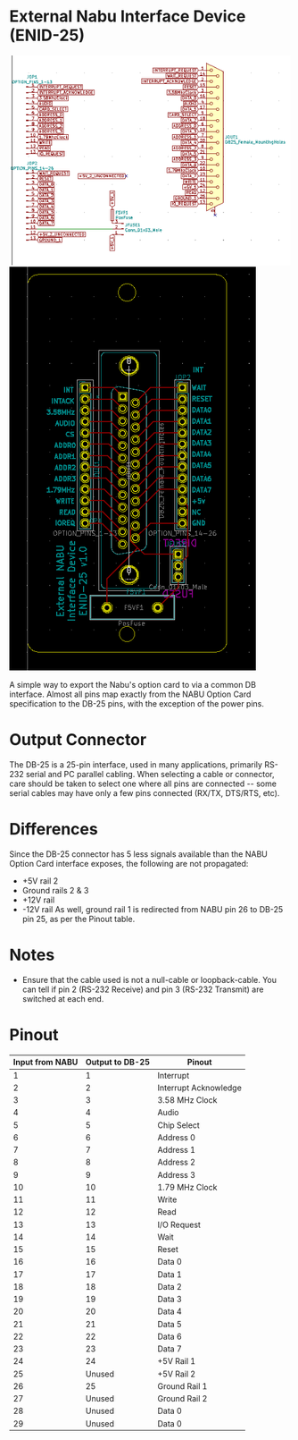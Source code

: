 # External Nabu Interface Device (ENID-25)
![Schematic](/Schematic.png) ![Printed circuit board](/PCB.png)

A simple way to export the Nabu's option card to via a common DB interface. Almost all pins map exactly from the NABU Option Card specification to the DB-25 pins, with the exception of the power pins.

# Output Connector
The DB-25 is a 25-pin interface, used in many applications, primarily RS-232 serial and PC parallel cabling. When selecting a cable or connector, care should be taken to select one where all pins are connected -- some serial cables may have only a few pins connected (RX/TX, DTS/RTS, etc).

# Differences
Since the DB-25 connector has 5 less signals available than the NABU Option Card interface exposes, the following are not propagated:
- +5V rail 2
- Ground rails 2 & 3
- +12V rail
- -12V rail
As well, ground rail 1 is redirected from NABU pin 26 to DB-25 pin 25, as per the Pinout table.

# Notes
- Ensure that the cable used is not a null-cable or loopback-cable. You can tell if pin 2 (RS-232 Receive) and pin 3 (RS-232 Transmit) are switched at each end.

# Pinout

| Input from NABU | Output to DB-25 | Pinout |
| --------------- | --------------- | ------ |
| 1 | 1 | Interrupt |
| 2 | 2 | Interrupt Acknowledge |
| 3 | 3 | 3.58 MHz Clock |
| 4 | 4 | Audio |
| 5 | 5 | Chip Select |
| 6 | 6 | Address 0 |
| 7 | 7 | Address 1 |
| 8 | 8 | Address 2 |
| 9 | 9 | Address 3 |
| 10 | 10 | 1.79 MHz Clock |
| 11 | 11 | Write |
| 12 | 12 | Read |
| 13 | 13 | I/O Request |
| 14 | 14 | Wait |
| 15 | 15 | Reset |
| 16 | 16 | Data 0 |
| 17 | 17 | Data 1 |
| 18 | 18 | Data 2 |
| 19 | 19 | Data 3 |
| 20 | 20 | Data 4 |
| 21 | 21 | Data 5 |
| 22 | 22 | Data 6 |
| 23 | 23 | Data 7 |
| 24 | 24 | +5V Rail 1 |
| 25 | Unused | +5V Rail 2 |
| 26 | 25 | Ground Rail 1 |
| 27 | Unused | Ground Rail 2 |
| 28 | Unused | Data 0 |
| 29 | Unused | Data 0 |
